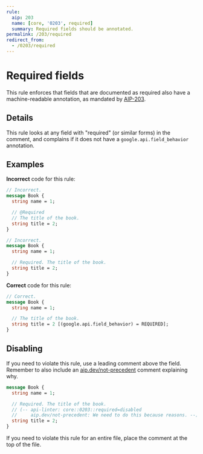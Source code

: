 ```yaml
---
rule:
  aip: 203
  name: [core, '0203', required]
  summary: Required fields should be annotated.
permalink: /203/required
redirect_from:
  - /0203/required
---
```


# Required fields

This rule enforces that fields that are documented as required also have a
machine-readable annotation, as mandated by [AIP-203][].

## Details

This rule looks at any field with "required" (or similar forms) in the comment,
and complains if it does not have a `google.api.field_behavior` annotation.

## Examples

**Incorrect** code for this rule:

```proto
// Incorrect.
message Book {
  string name = 1;

  // @Required
  // The title of the book.
  string title = 2;
}
```

```proto
// Incorrect.
message Book {
  string name = 1;

  // Required. The title of the book.
  string title = 2;
}
```

**Correct** code for this rule:

```proto
// Correct.
message Book {
  string name = 1;

  // The title of the book.
  string title = 2 [(google.api.field_behavior) = REQUIRED];
}
```

## Disabling

If you need to violate this rule, use a leading comment above the field.
Remember to also include an [aip.dev/not-precedent][] comment explaining why.

```proto
message Book {
  string name = 1;

  // Required. The title of the book.
  // (-- api-linter: core::0203::required=disabled
  //     aip.dev/not-precedent: We need to do this because reasons. --)
  string title = 2;
}
```

If you need to violate this rule for an entire file, place the comment at the
top of the file.

[aip-203]: https://aip.dev/203
[aip.dev/not-precedent]: https://aip.dev/not-precedent
